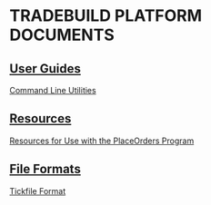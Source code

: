 # TRADEBUILD PLATFORM DOCUMENTS

## [User Guides](UserGuides)

[Command Line Utilities](UserGuides/CommandLineUtilities)


## [Resources](Resources)

[Resources for Use with the PlaceOrders Program](ForPlaceOrdersProgram)


## [File Formats](FileFormats)

[Tickfile Format](FileFormats/tickfileformat.md)

